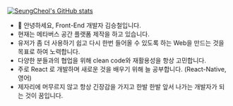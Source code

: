 <!---
- 👋 안녕하세요, Front-End 개발자 김승철입니다.
- 현재 RS-Team에서 재직하고 있습니다.
- 유저가 좀 더 사용하기 쉽고 다시 한번 들어올 수 있도록 하는 front를 만드는 것을 목표로 하여 노력합니다.
- 다양한 분들과의 협업을 위해 clean code와 재활용성을 항상 고민합니다.
- 제자리에 머무르지 않고 항상 긴장감을 가지고 한발 한발 앞서 나가는 개발자가 되는 것이 꿈입니다.
--->
<!---
zjh1687/zjh1687 is a ✨ special ✨ repository because its `README.md` (this file) appears on your GitHub profile.
You can click the Preview link to take a look at your changes.
--->
[![SeungCheol's GitHub stats](https://github-readme-stats.vercel.app/api?username=zjh1687&show_icons=true&theme=radical)](https://github.com/anuraghazra/github-readme-stats)


- 👋 안녕하세요, Front-End 개발자 김승철입니다.
- 현재는 메타버스 공간 플랫폼 제작을 하고 있습니다.
- 유저가 좀 더 사용하기 쉽고 다시 한번 들어올 수 있도록 하는 Web을 만드는 것을 목표로 하여 노력합니다.
- 다양한 분들과의 협업을 위해 clean code와 재활용성을 항상 고민합니다.
- 주로 React 로 개발하며 새로운 것을 배우기 위해 늘 공부합니다. (React-Native, 영어)
- 제자리에 머무르지 않고 항상 긴장감을 가지고 한발 한발 앞서 나가는 개발자가 되는 것이 꿈입니다. 
